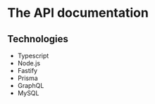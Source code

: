# The API documentation

## Technologies

- Typescript
- Node.js
- Fastify
- Prisma
- GraphQL
- MySQL
